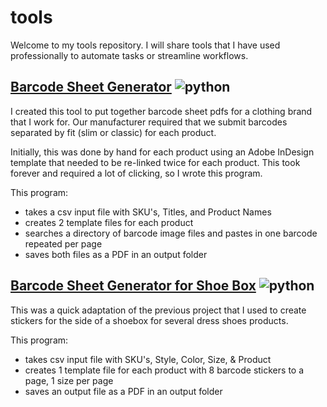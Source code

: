 # tools

Welcome to my tools repository. I will share tools that I have used professionally to automate tasks or streamline workflows.

## [Barcode Sheet Generator](https://github.com/mhelltt/tools/tree/main/barcodes) ![python](https://staging.python.org/static/community_logos/python-powered-w-200x80.png)
I created this tool to put together barcode sheet pdfs for a clothing brand that I work for. Our manufacturer required that we submit barcodes separated by fit (slim or classic) for each product.

Initially, this was done by hand for each product using an Adobe InDesign template that needed to be re-linked twice for each product. This took forever and required a lot of clicking, so I wrote this program.

This program:  
* takes a csv input file with SKU's, Titles, and Product Names
* creates 2 template files for each product
* searches a directory of barcode image files and pastes in one barcode repeated per page
* saves both files as a PDF in an output folder

## [Barcode Sheet Generator for Shoe Box](https://github.com/mhelltt/tools/tree/main/barcodes-shoes) ![python](https://staging.python.org/static/community_logos/python-powered-w-200x80.png)
This was a quick adaptation of the previous project that I used to create stickers for the side of a shoebox for several dress shoes products.

This program:
* takes csv input file with SKU's, Style, Color, Size, & Product
* creates 1 template file for each product with 8 barcode stickers to a page, 1 size per page
* saves an output file as a PDF in an output folder

